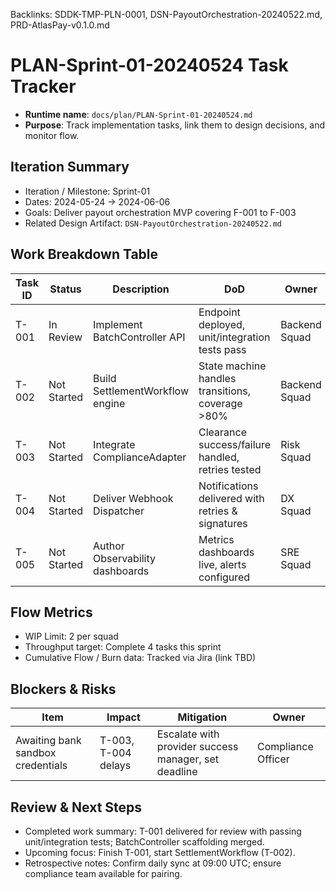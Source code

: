 Backlinks: SDDK-TMP-PLN-0001, DSN-PayoutOrchestration-20240522.md, PRD-AtlasPay-v0.1.0.md

# PLAN-Sprint-01-20240524 Task Tracker

- **Runtime name**: `docs/plan/PLAN-Sprint-01-20240524.md`
- **Purpose**: Track implementation tasks, link them to design decisions, and monitor flow.

## Iteration Summary
- Iteration / Milestone: Sprint-01
- Dates: 2024-05-24 → 2024-06-06
- Goals: Deliver payout orchestration MVP covering F-001 to F-003
- Related Design Artifact: `DSN-PayoutOrchestration-20240522.md`

## Work Breakdown Table
| Task ID | Status | Description | DoD | Owner | Design Ref | PRD Ref | Tests |
| --- | --- | --- | --- | --- | --- | --- | --- |
| T-001 | In Review | Implement BatchController API | Endpoint deployed, unit/integration tests pass | Backend Squad | DSN-PayoutOrchestration-20240522#T-001 | F-001 | `BatchControllerTest`, `PayoutBatchAcceptanceTest` |
| T-002 | Not Started | Build SettlementWorkflow engine | State machine handles transitions, coverage >80% | Backend Squad | DSN-PayoutOrchestration-20240522#T-002 | F-001 | Workflow unit tests |
| T-003 | Not Started | Integrate ComplianceAdapter | Clearance success/failure handled, retries tested | Risk Squad | DSN-PayoutOrchestration-20240522#T-003 | F-002 | Adapter integration tests |
| T-004 | Not Started | Deliver Webhook Dispatcher | Notifications delivered with retries & signatures | DX Squad | DSN-PayoutOrchestration-20240522#T-004 | F-003 | Contract tests, e2e webhook |
| T-005 | Not Started | Author Observability dashboards | Metrics dashboards live, alerts configured | SRE Squad | DSN-PayoutOrchestration-20240522#T-005 | F-001 | Monitoring checks |

## Flow Metrics
- WIP Limit: 2 per squad
- Throughput target: Complete 4 tasks this sprint
- Cumulative Flow / Burn data: Tracked via Jira (link TBD)

## Blockers & Risks
| Item | Impact | Mitigation | Owner |
| --- | --- | --- | --- |
| Awaiting bank sandbox credentials | T-003, T-004 delays | Escalate with provider success manager, set deadline | Compliance Officer |

## Review & Next Steps
- Completed work summary: T-001 delivered for review with passing unit/integration tests; BatchController scaffolding merged.
- Upcoming focus: Finish T-001, start SettlementWorkflow (T-002).
- Retrospective notes: Confirm daily sync at 09:00 UTC; ensure compliance team available for pairing.
